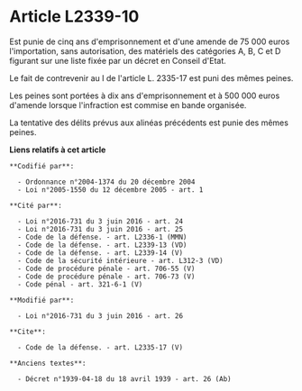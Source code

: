 # Article L2339-10

Est punie de cinq ans d'emprisonnement et d'une amende de 75 000 euros l'importation, sans autorisation, des matériels des
catégories A, B, C et D figurant sur une liste fixée par un décret en Conseil d'Etat. 

Le fait de contrevenir au I de l'article L. 2335-17 est puni des mêmes peines. 

Les peines sont portées à dix ans d'emprisonnement et à 500 000 euros d'amende lorsque l'infraction est commise en bande
organisée. 

La tentative des délits prévus aux alinéas précédents est punie des mêmes peines.

**Liens relatifs à cet article**

	**Codifié par**:

	  - Ordonnance n°2004-1374 du 20 décembre 2004
	  - Loi n°2005-1550 du 12 décembre 2005 - art. 1

	**Cité par**:

	  - Loi n°2016-731 du 3 juin 2016 - art. 24
	  - Loi n°2016-731 du 3 juin 2016 - art. 25
	  - Code de la défense. - art. L2336-1 (MMN)
	  - Code de la défense. - art. L2339-13 (VD)
	  - Code de la défense. - art. L2339-14 (V)
	  - Code de la sécurité intérieure - art. L312-3 (VD)
	  - Code de procédure pénale - art. 706-55 (V)
	  - Code de procédure pénale - art. 706-73 (V)
	  - Code pénal - art. 321-6-1 (V)

	**Modifié par**:

	  - Loi n°2016-731 du 3 juin 2016 - art. 26

	**Cite**:

	  - Code de la défense. - art. L2335-17 (V)

	**Anciens textes**:

	  - Décret n°1939-04-18 du 18 avril 1939 - art. 26 (Ab)

